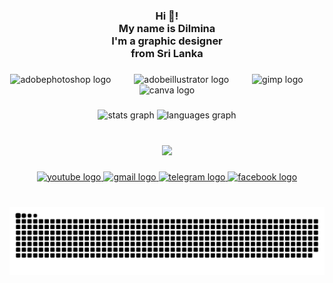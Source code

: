 <h3 align="center">Hi 👋!<br>My name is Dilmina<br>I'm a graphic designer<br>from Sri Lanka</h3>

###

<div align="center">
  <img src="https://skillicons.dev/icons?i=ps" height="37" alt="adobephotoshop logo"  />
  <img width="29" />
  <img src="https://skillicons.dev/icons?i=ai" height="37" alt="adobeillustrator logo"  />
  <img width="29" />
  <img src="https://cdn.jsdelivr.net/gh/devicons/devicon/icons/gimp/gimp-original.svg" height="37" alt="gimp logo"  />
  <img width="29" />
  <img src="https://cdn.jsdelivr.net/gh/devicons/devicon/icons/canva/canva-original.svg" height="37" alt="canva logo"  />
</div>

###

<div align="center">
  <img src="https://github-readme-stats.vercel.app/api?username=DilminaOfficial&hide_title=false&hide_rank=false&show_icons=true&include_all_commits=true&count_private=true&disable_animations=false&theme=dracula&locale=en&hide_border=false" height="150" alt="stats graph"  />
  <img src="https://github-readme-stats.vercel.app/api/top-langs?username=DilminaOfficial&locale=en&hide_title=false&layout=compact&card_width=320&langs_count=5&theme=dracula&hide_border=false" height="150" alt="languages graph"  />
</div>

###

<br clear="both">

<div align="center">
  <img height="215" src="https://media.giphy.com/media/mj4ruS6mHkdKEdmwc1/giphy.gif"  />
</div>

###

<div align="center">
  <a href="https://www.youtube.com/channel/UCLEdk_TzZ3sHY09_eNE2Nmw" target="_blank">
    <img src="https://raw.githubusercontent.com/maurodesouza/profile-readme-generator/master/src/assets/icons/social/youtube/default.svg" width="53" height="41" alt="youtube logo"  />
  </a>
  <a href="dilminaofficial@gmai.com" target="_blank">
    <img src="https://raw.githubusercontent.com/maurodesouza/profile-readme-generator/master/src/assets/icons/social/gmail/default.svg" width="53" height="41" alt="gmail logo"  />
  </a>
  <a href="t.me/EduwithDilmina" target="_blank">
    <img src="https://raw.githubusercontent.com/maurodesouza/profile-readme-generator/master/src/assets/icons/social/telegram/default.svg" width="53" height="41" alt="telegram logo"  />
  </a>
  <a href="https://web.facebook.com/EduWithDilmina" target="_blank">
    <img src="https://raw.githubusercontent.com/maurodesouza/profile-readme-generator/master/src/assets/icons/social/facebook/default.svg" width="53" height="41" alt="facebook logo"  />
  </a>
</div>

###

<br clear="both">

<img src="https://raw.githubusercontent.com/DilminaOfficial/DilminaOfficial/output/snake.svg" alt="Snake animation" />

###
